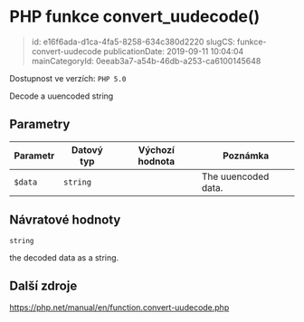 PHP funkce convert_uudecode()
================================

> id: e16f6ada-d1ca-4fa5-8258-634c380d2220
> slugCS: funkce-convert-uudecode
> publicationDate: 2019-09-11 10:04:04
> mainCategoryId: 0eeab3a7-a54b-46db-a253-ca6100145648

Dostupnost ve verzích: `PHP 5.0`

Decode a uuencoded string


Parametry
--------------

| Parametr | Datový typ | Výchozí hodnota | Poznámka |
|-----|-----|-----|-----|
| `$data` | `string` |  | The uuencoded data. |


Návratové hodnoty
----------------

`string`

the decoded data as a string.

Další zdroje
------------

https://php.net/manual/en/function.convert-uudecode.php
